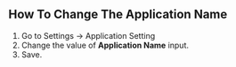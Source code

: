 ## How To Change The Application Name

1. Go to Settings -> Application Setting
2. Change the value of **Application Name** input.
3. Save.
